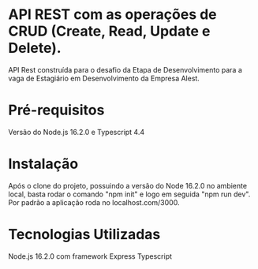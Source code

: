 # API REST com as operações de CRUD (Create, Read, Update e Delete).
API Rest construída para o desafio da Etapa de Desenvolvimento para a vaga de Estagiário em Desenvolvimento da Empresa Alest. 

# Pré-requisitos
Versão do Node.js 16.2.0 e Typescript 4.4

# Instalação
Após o clone do projeto, possuindo a versão do Node 16.2.0 no ambiente local, basta rodar o comando "npm init" e logo em seguida "npm run dev". 
Por padrão a aplicação roda no localhost.com/3000. 

# Tecnologias Utilizadas
Node.js 16.2.0 com framework Express
Typescript

